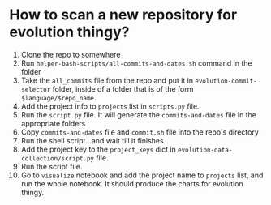 # How to scan a new repository for evolution thingy?

1. Clone the repo to somewhere
2. Run `helper-bash-scripts/all-commits-and-dates.sh` command in the folder
3. Take the `all_commits` file from the repo and put it in `evolution-commit-selector` folder, inside of a folder that is of the form `$language/$repo_name`
4. Add the project info to `projects` list in `scripts.py` file.
5. Run the `script.py` file. It will generate the `commits-and-dates` file in the appropriate folders
6. Copy `commits-and-dates` file and `commit.sh` file into the repo's directory
7. Run the shell script...and wait till it finishes
8. Add the project key to the `project_keys` dict in `evolution-data-collection/script.py` file.
9. Run the script file.
10. Go to `visualize` notebook and add the project name to `projects` list, and run the whole notebook. It should produce the charts for evolution thingy.
